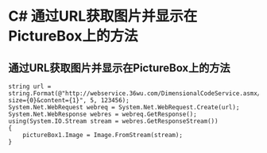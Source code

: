 ﻿# C# 通过URL获取图片并显示在PictureBox上的方法


<!--more-->

## 通过URL获取图片并显示在PictureBox上的方法

```CSharp
string url = string.Format(@"http://webservice.36wu.com/DimensionalCodeService.asmx/GetCodeImgByString?size={0}&content={1}", 5, 123456);
System.Net.WebRequest webreq = System.Net.WebRequest.Create(url);
System.Net.WebResponse webres = webreq.GetResponse();
using(System.IO.Stream stream = webres.GetResponseStream())
{
    pictureBox1.Image = Image.FromStream(stream);
}
```

